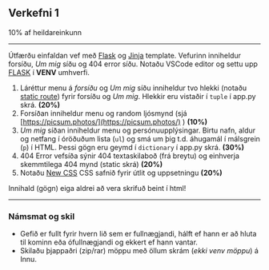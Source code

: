 ## Verkefni 1 
10% af heildareinkunn

---

Útfærðu einfaldan vef með [Flask](https://flask.palletsprojects.com/en/3.0.x/) og [Jinja](https://jinja.palletsprojects.com/en/3.1.x/) template. Vefurinn inniheldur forsíðu, _Um mig_ síðu og 404 error síðu. Notaðu VSCode editor og settu upp [FLASK](https://github.com/vefthroun/Vefforritun1/tree/main/Kennsluefni/1-Flask#readme) í **VENV** umhverfi. 

1. Láréttur menu á _forsíðu_ og _Um mig_ síðu inniheldur tvo hlekki (notaðu [static route](https://github.com/vefthroun/Vefforritun1/tree/main/Kennsluefni/1-Flask/Routes#readme)) fyrir forsíðu og _Um mig_. Hlekkir eru vistaðir í `tuple` í app.py skrá.  **(20%)**
1. Forsíðan inniheldur menu og random ljósmynd (sjá [https://picsum.photos/](https://picsum.photos/) ) **(10%)**
1. _Um mig_ síðan inniheldur menu og persónuupplýsingar. Birtu nafn, aldur og netfang í óröðuðum lista (`ul`) og smá um þig t.d. áhugamál í málsgrein (`p`) í HTML. Þessi gögn eru geymd í `dictionary` í app.py skrá.  **(30%)**
1. 404 Error vefsíða sýnir 404 textaskilaboð (frá breytu) og einhverja skemmtilega 404 mynd (static skrá) **(20%)**
1. Notaðu [New CSS](https://newcss.net/) CSS safnið fyrir útlit og uppsetningu **(20%)**

Innihald (gögn) eiga aldrei að vera skrifuð beint í html!

---

### Námsmat og skil
- Gefið er fullt fyrir hvern lið sem er fullnægjandi, hálft ef hann er að hluta til kominn eða ófullnægjandi og ekkert ef hann vantar.
- Skilaðu þjappaðri (zip/rar) möppu með öllum skrám (_ekki venv möppu_) á Innu.
